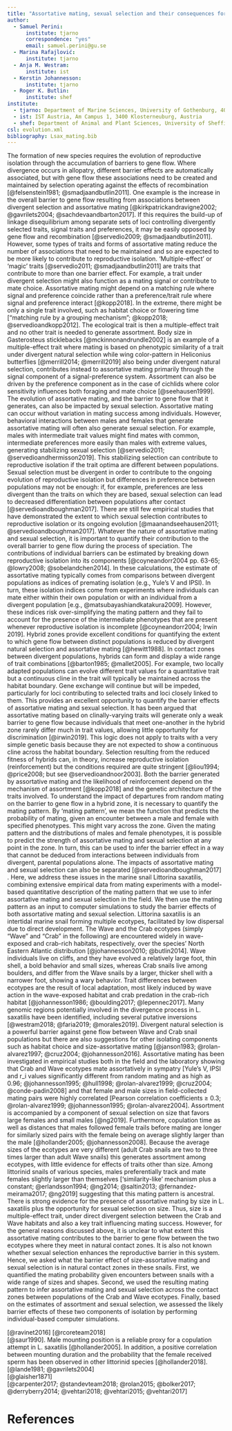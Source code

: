 ```yaml
---
title: "Assortative mating, sexual selection and their consequences for gene flow in _Littorina_"
author:
  - Samuel Perini:
      institute: tjarno
      correspondence: "yes"
      email: samuel.perini@gu.se
  - Marina Rafajlović:
      institute: tjarno
  - Anja M. Westram:
      institute: ist
  - Kerstin Johannesson:
      institute: tjarno
  - Roger K. Butlin:
      institute: shef
institute:
  - tjarno: Department of Marine Sciences, University of Gothenburg, 40530 Gothenburg, Sweden
  - ist: IST Austria, Am Campus 1, 3400 Klosterneuburg, Austria
  - shef: Department of Animal and Plant Sciences, University of Sheffield, UK, S10 2TN
csl: evolution.xml
bibliography: Lsax_mating.bib
---
```


The formation of new species requires the evolution of reproductive isolation through the accumulation of barriers to gene flow. Where divergence occurs in allopatry, different barrier effects are automatically associated, but with gene flow these associations need to be created and maintained by selection operating against the effects of recombination [@felsenstein1981; @smadjaandbutlin2011]. One example is the increase in the overall barrier to gene flow resulting from associations between divergent selection and assortative mating [@kirkpatrickandravigne2002; @gavrilets2004; @sachdevaandbarton2017]. If this requires the build-up of linkage disequilibrium among separate sets of loci controlling divergently selected traits, signal traits and preferences, it may be easily opposed by gene flow and recombination [@servedio2009; @smadjaandbutlin2011]. However, some types of traits and forms of assortative mating reduce the number of associations that need to be maintained and so are expected to be more likely to contribute to reproductive isolation. ‘Multiple-effect’ or ‘magic’ traits [@servedio2011; @smadjaandbutlin2011] are traits that contribute to more than one barrier effect. For example, a trait under divergent selection might also function as a mating signal or contribute to mate choice. Assortative mating might depend on a matching rule where signal and preference coincide rather than a preference/trait rule where signal and preference interact [@kopp2018]. In the extreme, there might be only a single trait involved, such as habitat choice or flowering time [“matching rule by a grouping mechanism”; @kopp2018; @servedioandkopp2012]. The ecological trait is then a multiple-effect trait and no other trait is needed to generate assortment. Body size in Gasterosteus sticklebacks [@mckinnonandrundle2002] is an example of a multiple-effect trait where mating is based on phenotypic similarity of a trait under divergent natural selection while wing color-pattern in Heliconius butterflies [@merrill2014; @merrill2019] also being under divergent natural selection, contributes instead to assortative mating primarily through the signal component of a signal-preference system. Assortment can also be driven by the preference component as in the case of cichlids where color sensitivity influences both foraging and mate choice [@seehausen1999].
The evolution of assortative mating, and the barrier to gene flow that it generates, can also be impacted by sexual selection. Assortative mating can occur without variation in mating success among individuals. However, behavioral interactions between males and females that generate assortative mating will often also generate sexual selection. For example, males with intermediate trait values might find mates with common, intermediate preferences more easily than males with extreme values, generating stabilizing sexual selection [@servedio2011; @servedioandhermisson2019]. This stabilizing selection can contribute to reproductive isolation   if the trait optima are different between populations. Sexual selection must be divergent in order to contribute to the ongoing evolution of reproductive isolation but differences in preference between populations may not be enough: if, for example, preferences are less divergent than the traits on which they are based, sexual selection can lead to decreased differentiation between populations after contact [@servedioandboughman2017]. There are still few empirical studies that have demonstrated the extent to which sexual selection contributes to reproductive isolation or its ongoing evolution [@maanandseehausen2011; @servedioandboughman2017].
Whatever the nature of assortative mating and sexual selection, it is important to quantify their contribution to the overall barrier to gene flow during the process of speciation. The contributions of individual barriers can be estimated by breaking down reproductive isolation into its components [@coyneandorr2004 pp. 63-65; @lowry2008; @sobelandchen2014]. In these calculations, the estimate of assortative mating typically comes from comparisons between divergent populations as indices of premating isolation (e.g., Yule’s V and IPSI). In turn, these isolation indices come from experiments where individuals can mate either within their own population or with an individual from a divergent population [e.g., @matsubayashiandkatakura2009]. However, these indices risk over-simplifying the mating pattern and they fail to account for the presence of the intermediate phenotypes that are present whenever reproductive isolation is incomplete [@coyneandorr2004; Irwin 2019].
Hybrid zones provide excellent conditions for quantifying the extent to which gene flow between distinct populations is reduced by divergent natural selection and assortative mating [@hewitt1988]. In contact zones between divergent populations, hybrids can form and display a wide range of trait combinations [@barton1985; @mallet2005]. For example, two locally adapted populations can evolve different trait values for a quantitative trait   but a continuous cline in the trait will typically be maintained across the habitat boundary. Gene exchange will continue but will be impeded, particularly for loci contributing to selected traits and loci closely linked to them. This provides an excellent opportunity to quantify the barrier effects of assortative mating and sexual selection. It has been argued that assortative mating based on clinally-varying traits will generate only a weak barrier to gene flow because individuals that meet one-another in the hybrid zone rarely differ much in trait values, allowing little opportunity for discrimination [@irwin2019]. This logic does not apply to traits with a very simple genetic basis because they are not expected to show a continuous cline across the habitat boundary.  Selection resulting from the reduced fitness of hybrids can, in theory, increase reproductive isolation (reinforcement) but the conditions required are quite stringent [@liou1994; @price2008; but see @servedioandnoor2003]. Both the barrier generated by assortative mating and the likelihood of reinforcement depend on the mechanism of assortment [@kopp2018] and the genetic architecture of the traits involved.
To understand the impact of departures from random mating on the barrier to gene flow in a hybrid zone, it is necessary to quantify the mating pattern. By ‘mating pattern’, we mean the function that predicts the probability of mating, given an encounter between a male and female with specified phenotypes. This might vary across the zone. Given the mating pattern and the distributions of males and female phenotypes, it is possible to predict the strength of assortative mating and sexual selection at any point in the zone. In turn, this can be used to infer the barrier effect in a way that cannot be deduced from interactions between individuals from divergent, parental populations alone. The impacts of assortative mating and sexual selection can also be separated [@servedioandboughman2017] .
Here, we address these issues in the marine snail Littorina saxatilis, combining extensive empirical data from mating experiments with a model-based quantitative description of the mating pattern that we use to infer assortative mating and sexual selection in the field. We then use the mating pattern as an input to computer simulations to study the barrier effects of both assortative mating and sexual selection.
Littorina saxatilis is an intertidal marine snail forming multiple ecotypes, facilitated by low dispersal due to direct development. The Wave and the Crab ecotypes (simply “Wave” and “Crab” in the following) are encountered widely in wave-exposed and crab-rich habitats, respectively, over the species’ North Eastern Atlantic distribution [@johannesson2010; @butlin2014]. Wave individuals live on cliffs, and they have evolved a relatively large foot, thin shell, a bold behavior and small sizes, whereas Crab snails live among boulders, and differ from the Wave snails by a larger, thicker shell with a narrower foot, showing a wary behavior. Trait differences between ecotypes are the result of local adaptation, most likely induced by wave action in the wave-exposed habitat and crab predation in the crab-rich habitat [@johannesson1986; @boulding2017; @lepennec2017]. Many genomic regions potentially involved in the divergence process in L. saxatilis have been identified, including several putative inversions [@westram2018; @faria2019; @morales2019].
Divergent natural selection is a powerful barrier against gene flow between Wave and Crab snail populations but there are also suggestions for other isolating components such as habitat choice and size-assortative mating [@janson1983; @rolan-alvarez1997; @cruz2004; @johannesson2016]. Assortative mating has been investigated in empirical studies both in the field and the laboratory showing that Crab and Wave ecotypes mate assortatively in sympatry [Yule’s V, IPSI and r_i values significantly different from random mating and as high as 0.96; @johannesson1995; @hull1998; @rolan-alvarez1999; @cruz2004; @conde-padin2008] and that female and male sizes in field-collected mating pairs were highly correlated [Pearson correlation coefficients ≥ 0.3; @rolan-alvarez1999; @johannesson1995; @rolan-alvarez2004]. Assortment is accompanied by a component of sexual selection on size that favors large females and small males [@ng2019].   Furthermore, copulation time as well as distances that males followed female trails before mating are longer for similarly sized pairs with the female being on average slightly larger than the male [@hollander2005; @johannesson2008]. Because the average sizes of the ecotypes are very different (adult Crab snails are two to three times larger than adult Wave snails) this generates assortment among ecotypes, with little evidence for effects of traits other than size. Among littorinid snails of various species, males preferentially track and mate females slightly larger than themselves [‘similarity-like’ mechanism plus a constant; @erlandsson1994; @ng2014; @saltin2013; @fernandez-meirama2017; @ng2019] suggesting that this mating pattern is ancestral.
There is strong evidence for the presence of assortative mating by size in L. saxatilis plus the opportunity for sexual selection on size. Thus, size is a multiple-effect trait, under direct divergent selection between the Crab and Wave habitats and also a key trait influencing mating success. However, for the general reasons discussed above, it is unclear to what extent this assortative mating contributes to the barrier to gene flow between the two ecotypes where they meet in natural contact zones. It is also not known whether sexual selection enhances the reproductive barrier in this system. Hence, we asked what the barrier effect of size-assortative mating and sexual selection is in natural contact zones in these snails. First, we quantified the mating probability given encounters between snails with a wide range of sizes and shapes. Second, we used the resulting mating pattern to infer assortative mating and sexual selection across the contact zones between populations of the Crab and Wave ecotypes. Finally, based on the estimates of assortment and sexual selection, we assessed the likely barrier effects of these two components of isolation by performing individual-based computer simulations.

[@ravinet2016] [@rcoreteam2018]  
[@saur1990]. Male mounting position is a reliable proxy for a copulation attempt in L. saxatilis [@hollander2005]. In addition, a positive correlation between mounting duration and the probability that the female received sperm has been observed in other littorinid species [@hollander2018].  
[@lande1981; @gavrilets2004]  
[@glaisher1871]  
[@carpenter2017; @standevteam2018; @rolan2015; @bolker2017; @derryberry2014; @vehtari2018; @vehtari2015; @vehtari2017]

# References
